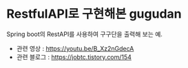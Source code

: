 # RestfulAPI로 구현해본 gugudan

Spring boot의 RestAPI를 사용하여 구구단을 출력해 보는 예.

- 관련 영상 : https://youtu.be/B_Xz2nGdecA
- 관련 블로그 : https://jobtc.tistory.com/154
